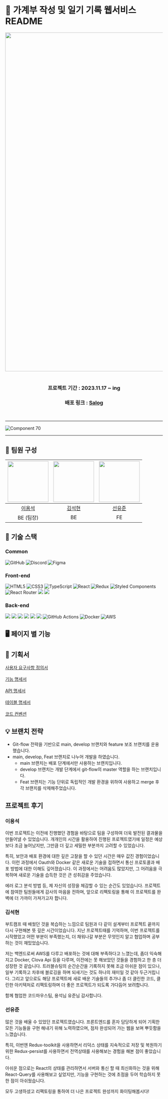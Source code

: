 # 📒 가계부 작성 및 일기 기록 웹서비스 README

<div align="center">
<img width="1082" alt="main" src="https://github.com/kimtjrgus/salog/assets/120611048/f4391ed8-e8ad-41db-9e4e-ac3f8878e385">
<br /> 
<br /> 
  
  ### 프로젝트 기간 : 2023.11.17 ~ ing

  ### 배포 링크 : <a href="http://www.salog.kro.kr" target="_blank">Salog</a>
<br />
  </div>

  <hr border="0px" />
  
  ![Component 70](https://github.com/kimtjrgus/salog/assets/120611048/52114883-7a5f-43b0-8a3a-a26072be37a3)
  
  <hr />
  
## 👥 팀원 구성
  |<img src="https://github.com/codestates-seb/seb43_main_004/assets/120611048/fd4b071f-c773-4a17-b27f-ec9656290fa5" width="130px" />|<img src="https://github.com/codestates-seb/seb43_main_004/assets/120611048/1c7f47bc-6dba-4d67-b189-5ac3148256fd" width="130px" />|<img src="https://github.com/codestates-seb/seb43_main_004/assets/120611048/c194e140-fb6b-4bec-8b60-5b8398258e86" width="130px" />
|:---:|:---:|:---:|
|[이용석](https://github.com/021Skyfall)|[김석현](https://github.com/kimtjrgus)|[선유준](https://github.com/YujunSun0)
|BE (팀장)|BE|FE|

## 🔧 기술 스택

### Common
![GitHub](https://img.shields.io/badge/github-%23121011.svg?style=for-the-badge&logo=github&logoColor=white)
![Discord](https://img.shields.io/badge/Discord-%235865F2.svg?style=for-the-badge&logo=discord&logoColor=white)
![Figma](https://img.shields.io/badge/figma-%23F24E1E.svg?style=for-the-badge&logo=figma&logoColor=white)

### Front-end
 ![HTML5](https://img.shields.io/badge/html5-%23E34F26.svg?style=for-the-badge&logo=html5&logoColor=white)
  ![CSS3](https://img.shields.io/badge/css3-%231572B6.svg?style=for-the-badge&logo=css3&logoColor=white)
  ![TypeScript](https://img.shields.io/badge/typescript-%23007ACC.svg?style=for-the-badge&logo=typescript&logoColor=white)
  ![React](https://img.shields.io/badge/react-%2320232a.svg?style=for-the-badge&logo=react&logoColor=%2361DAFB)
  ![Redux](https://img.shields.io/badge/redux-%23593d88.svg?style=for-the-badge&logo=redux&logoColor=white)
  ![Styled Components](https://img.shields.io/badge/styled--components-DB7093?style=for-the-badge&logo=styled-components&logoColor=white)
  ![React Router](https://img.shields.io/badge/React_Router-CA4245?style=for-the-badge&logo=react-router&logoColor=white)
  <img src="https://img.shields.io/badge/axios-5A29E4?style=for-the-badge&logo=axios&logoColor=white">
  <img src="https://img.shields.io/badge/amazon s3-569A31?style=for-the-badge&logo=amazon s3&logoColor=white">


   
   ### Back-end
   <img src="https://img.shields.io/badge/java-1E8CBE?style=for-the-badge&logo=java&logoColor=white"> <img src="https://img.shields.io/badge/intellijidea-000000?style=for-the-badge&logo=intellijidea&logoColor=white">
    <img src="https://img.shields.io/badge/spring boot-6DB33F?style=for-the-badge&logo=spring boot&logoColor=white">
    <img src="https://img.shields.io/badge/spring security-6DB33F?style=for-the-badge&logo=spring security&logoColor=white">
    <img src="https://img.shields.io/badge/mySQL-4479A1?style=for-the-badge&logo=mySQL&logoColor=white">
    <img src="https://img.shields.io/badge/JWT-d63aff?style=for-the-badge&logo=JWT&logoColor=white">
    ![GitHub Actions](https://img.shields.io/badge/github%20actions-%232671E5.svg?style=for-the-badge&logo=githubactions&logoColor=white)
    ![Docker](https://img.shields.io/badge/docker-%230db7ed.svg?style=for-the-badge&logo=docker&logoColor=white)
    ![AWS](https://img.shields.io/badge/AWS-%23FF9900.svg?style=for-the-badge&logo=amazon-aws&logoColor=white)

## 🖥️ 페이지 별 기능 

## 📄 기획서

<a href="https://docs.google.com/spreadsheets/d/1_bI9UAymfg1Typ5DVZzbXZe_OQ08q-AZO9Ve1Ph1SL8/edit#gid=0" target="_blank">사용자 요구사항 정의서</a>
<br />
<br />
<a href="https://docs.google.com/spreadsheets/d/1_bI9UAymfg1Typ5DVZzbXZe_OQ08q-AZO9Ve1Ph1SL8/edit#gid=256906179" target="_blank">기능 명세서</a>
<br />
<br />
<a href="https://docs.google.com/spreadsheets/d/1_bI9UAymfg1Typ5DVZzbXZe_OQ08q-AZO9Ve1Ph1SL8/edit#gid=89922257" target="_blank">API 명세서</a>
<br />
<br />
<a href="https://docs.google.com/spreadsheets/d/1_bI9UAymfg1Typ5DVZzbXZe_OQ08q-AZO9Ve1Ph1SL8/edit#gid=1572238774" target="_blank">테이블 명세서</a>
<br />
<br />
<a href="https://docs.google.com/spreadsheets/d/1_bI9UAymfg1Typ5DVZzbXZe_OQ08q-AZO9Ve1Ph1SL8/edit#gid=1829469387" target="_blank">코드 컨벤션</a>

## 💡 브랜치 전략

- Git-flow 전략을 기반으로 main, develop 브랜치와 feature 보조 브랜치를 운용했습니다.
- main, develop, Feat 브랜치로 나누어 개발을 하였습니다.
  - main 브랜치는 배포 단계에서만 사용하는 브랜치입니다.
  - develop 브랜치는 개발 단계에서 git-flow의 master 역할을 하는 브랜치입니다.
  - Feat 브랜치는 기능 단위로 독립적인 개발 환경을 위하여 사용하고 merge 후 각 브랜치를 삭제해주었습니다.
 
## 프로젝트 후기

### 이용석
이번 프로젝트는 이전에 진행했던 경험을 바탕으로 팀을 구성하여 더욱 발전된 결과물을 만들어낼 수 있었습니다. 
개개인의 시간을 활용하여 진행된 프로젝트였기에 일정은 예상보다 조금 늘어났지만, 그만큼 더 깊고 세밀한 부분까지 고려할 수 있었습니다.

특히, 보안과 배포 환경에 대한 깊은 고찰을 할 수 있던 시간은 매우 값진 경험이었습니다. 
이런 과정에서 Oauth와 Docker 같은 새로운 기술을 접하면서 통신 프로토콜과 배포 방법에 대한 이해도 깊어졌습니다. 
이 과정에서는 어려움도 많았지만, 그 어려움을 극복하며 새로운 기술을 습득한 것은 큰 성취감을 주었습니다.

에러 로그 분석 방법 등, 제 자신의 성장을 체감할 수 있는 순간도 있었습니다. 
프로젝트에 참여한 팀원들에게 감사의 마음을 전하며, 앞으로 리펙토링을 통해 이 프로젝트를 완벽에 더 가까이 가져가고자 합니다.

### 김석현
부트캠프 때 배웠던 것을 복습하는 느낌으로 팀원과 다 같이 설계부터 
프로젝트 끝까지 다시 구현해본 뜻 깊은 시간이었습니다.
지난 프로젝트때를 기억하며, 이번 프로젝트를 시작했었고 어떤 부분이 부족했는지,
더 채워나갈 부분은 무엇인지 알고 협업하며 공부하는 것이 재밌었습니다.

저는 백엔드로써 AWS를 다루고 배포하는 것에 대해 부족하다고 느꼈는데,
좀더 익숙해지고 Docker, Clova Api 등을 다루며, 이전에는 못 해보았던 것들을 경험하고 한 층 더 성장한 것 같습니다. 
트러블슈팅의 순간순간을 기록하지 못해 조금 아쉬운 점이 있으나, 일부 기록하고 차후에 블로깅을 하며 되새기는 것도 
하나의 재미일 것 같아 두근거립니다.
그리고 앞으로도 해당 프로젝트에 새로 배운 기술들의 추가나 좀 더 클린한 코드, 클린한 아키텍처로 
리팩토링하며 더 좋은 프로젝트가 되도록 가다듬어 보려합니다.

함께 협업한 코드마우스팀, 용석님 유준님 감사합니다.

### 선유준
많은 것을 배울 수 있었던 프로젝트였습니다. 
프론트엔드를 혼자 담당하게 되어 기획한 모든 기능들을 구현 해내기 위해 노력하였으며, 점차 완성되어 가는 웹을 보며 뿌듯함을 느꼈습니다.

특히, 이번엔 Redux-toolkit을 사용하면서 리덕스 상태를 지속적으로 저장 및 복원하기 위한 Redux-persist를 사용하면서 전역상태를 사용해보는 경험을 해본 점이 좋았습니다.

아쉬운 점으로는 React의 상태를 관리하면서 서버와 통신 할 때 최신화하는 것을 위해 React-Query를 사용해보고 싶었지만, 기능을 구현하는 것에 초점을 두어 학습하지 못한 점이 아쉬웠습니다.

모두 고생하셨고 리팩토링을 통하여 더 나은 프로젝트 완성까지 화이팅해봅시다!
